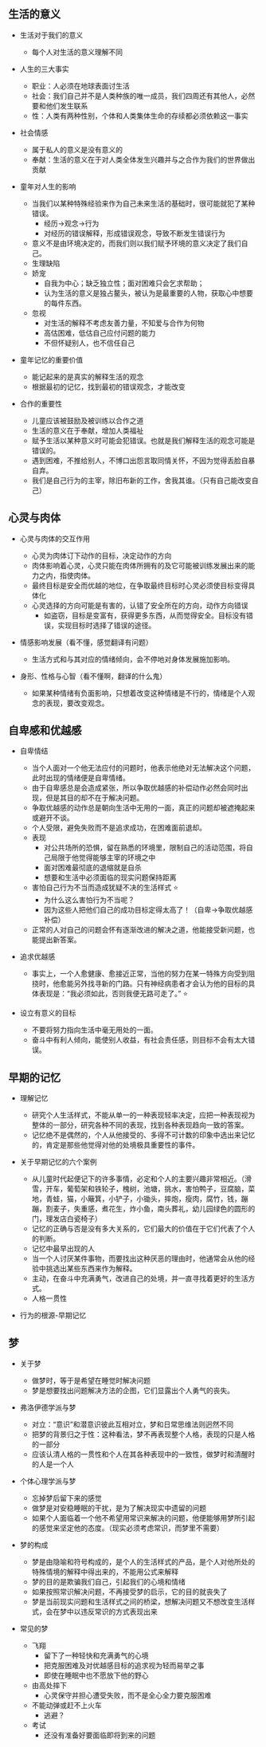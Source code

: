 ## 生活的意义

- 生活对于我们的意义
  - 每个人对生活的意义理解不同

- 人生的三大事实
  - 职业：人必须在地球表面讨生活
  - 社会：我们自己并不是人类种族的唯一成员，我们四周还有其他人，必然要和他们发生联系
  - 性：人类有两种性别，个体和人类集体生命的存续都必须依赖这一事实

- 社会情感
  - 属于私人的意义是没有意义的
  - 奉献：生活的意义在于对人类全体发生兴趣并与之合作为我们的世界做出贡献

- 童年对人生的影响
  - 当我们以某种特殊经验来作为自己未来生活的基础时，很可能就犯了某种错误。
    - 经历→观念→行为
    - 对经历的错误解释，形成错误观念，导致不断发生错误行为
  - 意义不是由环境决定的，而我们则以我们赋予环境的意义决定了我们自己。
  - 生理缺陷
  - 娇宠
    - 自我为中心；缺乏独立性；面对困难只会乞求帮助；
    - 认为生活的意义是独占鳌头，被认为是最重要的人物，获取心中想要的每件东西。
  - 忽视
    - 对生活的解释不考虑友善力量，不知爱与合作为何物
    - 高估困难，低估自己应付问题的能力
    - 不但怀疑别人，也不信任自己
  
- 童年记忆的重要价值
  - 能记起来的是真实的解释生活的观念
  - 根据最初的记忆，找到最初的错误观念，才能改变

- 合作的重要性
  - 儿童应该被鼓励及被训练以合作之道
  - 生活的意义在于奉献，增加人类福祉
  - 赋予生活以某种意义时可能会犯错误。也就是我们解释生活的观念可能是错误的。
  - 遇到困难，不推给别人，不博口出怨言取同情关怀，不因为觉得丢脸自暴自弃。
  - 我们是自己行为的主宰，除旧布新的工作，舍我其谁。（只有自己能改变自己）

## 心灵与肉体

- 心灵与肉体的交互作用
  - 心灵为肉体订下动作的目标，决定动作的方向
  - 肉体影响着心灵，心灵只能在肉体所拥有的及它可能被训练发展出来的能力之内，指使肉体。
  - 最终目标是安全而优越的地位，在争取最终目标时心灵必须使目标变得具体化
  - 心灵选择的方向可能是有害的，认错了安全所在的方向，动作方向错误
    - 如盗窃，目标是变富有，获得更多东西，从而觉得安全。目标没有错误，实现目标时选择了错误的途径。

- 情感影响发展（看不懂，感觉翻译有问题）
  - 生活方式和与其对应的情绪倾向，会不停地对身体发展施加影响。

- 身形、性格与心智（看不懂啊，翻译的什么鬼）
  - 如果某种情绪有负面影响，只想着改变这种情绪是不行的，情绪是个人观念的表现，要改变观念。

## 自卑感和优越感

- 自卑情结
  - 当个人面对一个他无法应付的问题时，他表示他绝对无法解决这个问题，此时出现的情绪便是自卑情绪。
  - 由于自卑感总是会造成紧张，所以争取优越感的补偿动作必然会同时出现，但是其目的却不在于解决问题。
  - 争取优越感的动作总是朝向生活中无用的一面，真正的问题却被遮掩起来或避开不谈。
  - 个人受限，避免失败而不是追求成功，在困难面前退却。
  - 表现
    - 对公共场所的恐惧，留在熟悉的环境里，限制自己的活动范围，将自己局限于他觉得能够主宰的环境之中
    - 面对困难最彻底的退缩就是自杀
    - 想要和生活中必须面临的现实问题保持距离
  - 害怕自己行为不当而造成犹疑不决的生活样式 ⭐
    - 为什么这么害怕行为不当呢？
    - 因为这些人把他们自己的成功目标定得太高了！（自卑→争取优越感补偿）
  - 正常的人对自己的问题会怀有逐渐改进的解决之道，他能接受新问题，也能提出新答案。

- 追求优越感
  - 事实上，一个人愈健康、愈接近正常，当他的努力在某一特殊方向受到阻挠时，他愈能另外找寻新的门路。只有神经病患者才会认为他的目标的具体表现是：“我必须如此，否则我便无路可走了。” ⭐

- 设立有意义的目标
  - 不要将努力指向生活中毫无用处的一面。
  - 奋斗中有利人倾向，能使别人收益，有社会责任感，则目标不会有太大错误。

## 早期的记忆

- 理解记忆
  - 研究个人生活样式，不能从单一的一种表现轻率决定，应把一种表现视为整体的一部分，研究各种不同的表现，找到各种表现趋向一致的答案。
  - 记忆绝不是偶然的，个人从他接受的、多得不可计数的印象中选出来记忆的，肯定是那些他觉得对他的处境极具重要性的事件。

- 关于早期记忆的六个案例
  - 从儿童时代起便记下的许多事情，必定和个人的主要兴趣非常相近。（滑雪，开车，葡萄架和铁轮子，槐树，池塘，挑水，害怕鸭子，豆腐脑，菜地，青蛙，猫，小簸箕，小铲子，小锄头，摔炮，瘦肉，腐竹，钱，蹦蹦，割麦子，失重感，煮花生，炸小鱼，南头葬礼，幼儿园绿色的圆形的门，理发店白瓷椅子）
  - 记忆的正确与否是没有多大关系的，它们最大的价值在于它们代表了个人的判断。
  - 记忆中最早出现的人
  - 当一个人讨厌某件事物，而要找出这种厌恶的理由时，他通常会从他的经验中挑选出某些东西来作为解释。
  - 主动，在奋斗中充满勇气，改进自己的处境，并一直寻找着更好的生活方式。
  - 人格一贯性

- 行为的根源-早期记忆

## 梦

- 关于梦
  - 做梦时，等于是希望在睡觉时解决问题
  - 梦是想要找出问题解决方法的企图，它们显露出个人勇气的丧失。

- 弗洛伊德学派与梦
  - 对立：“意识”和潜意识彼此互相对立，梦和日常思维法则迥然不同
  - 把梦的背景归之于性：这种看法，梦不再表现整个人格，表现的只是人格的一部分
  - 应该认清人格的一贯性和个人在其各种表现中的一致性，做梦时和清醒时的人是一个人

- 个体心理学派与梦
  - 忘掉梦后留下来的感觉
  - 做梦是对安稳睡眠的干扰，是为了解决现实中遗留的问题
  - 如果个人面临着一个他不希望用常识来解决的问题，他便能够用梦所引起的感觉来坚定他的态度。（现实必须考虑常识，而梦里不需要）

- 梦的构成
  - 梦是由隐喻和符号构成的，是个人的生活样式的产品，是个人对他所处的特殊情境的解释中得出来的，不能用公式来解释
  - 梦的目的是欺骗我们自己，引起我们的心境和情绪
  - 如果按照常识解决问题，不再接受梦的启示，它的目的就丧失了
  - 梦是当前现实问题和生活样式之间的桥梁，想解决问题又不想改变生活样式，会在梦中以违反常识的方式表现出来

- 常见的梦
  - 飞翔
    - 留下了一种轻快和充满勇气的心境
    - 把克服困难及对优越感目标的追求视为轻而易举之事
    - 即使在睡眠中也不愿放下他的野心
  - 由高处摔下
    - 心灵保守并担心遭受失败，而不是全心全力要克服困难
  - 不能动弹或赶不上火车
    - 逃避？
  - 考试
    - 还没有准备好要面临即将到来的问题